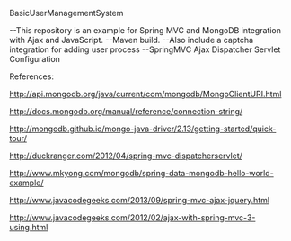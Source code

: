 BasicUserManagementSystem


--This repository is an example for  Spring MVC and MongoDB integration with Ajax and JavaScript.
--Maven build. 
--Also include a captcha integration for adding user process
--SpringMVC Ajax Dispatcher Servlet Configuration

References: 

http://api.mongodb.org/java/current/com/mongodb/MongoClientURI.html

http://docs.mongodb.org/manual/reference/connection-string/

http://mongodb.github.io/mongo-java-driver/2.13/getting-started/quick-tour/

http://duckranger.com/2012/04/spring-mvc-dispatcherservlet/

http://www.mkyong.com/mongodb/spring-data-mongodb-hello-world-example/

http://www.javacodegeeks.com/2013/09/spring-mvc-ajax-jquery.html

http://www.javacodegeeks.com/2012/02/ajax-with-spring-mvc-3-using.html
